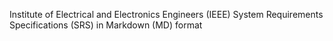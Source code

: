 Institute of Electrical and Electronics Engineers (IEEE) System Requirements Specifications (SRS) in Markdown (MD) format
